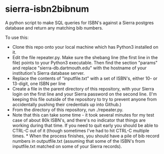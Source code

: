 # sierra-isbn2bibnum
A python script to make SQL queries for ISBN's against a Sierra
postgres database and return any matching bib numbers. 

To use this:

   * Clone this repo onto your local machine which has Python3
     installed on it.
   * Edit the file repeater.py. Make sure the shebang line (the first
  line in the file) points to your Python3 executable. Then find the
  section "params" and replace "sierra-db.dartmouth.edu" with the
  hostname of your institution's Sierra database server.
   * Replace the contents of "inputfile.txt" with a set of ISBN's,
   either 10- or 13-digit, one ISBN per line
   * Create a file in the parent directory of this repository, with
   your Sierra login on the first line and your Sierra password on the
   second line. (I'm keeping this file outside of the repository to
   try to prevent anyone from accidentally pushing their credentials
   up into Github.)
   * From the directory of this repository, run ./repeater.py.
   * Note that this can take some time - it took several minutes for
     my test case of about 80k ISBN's, and there's no indicator that
     things are working during that time. If you need to quit early you
     should be able to CTRL-C out of it (though sometimes I've had to
     hit CTRL-C multiple times.
    * When the process finishes, you should have a pile of bib record
      numbers in outputfile.txt (assuming that some of the ISBN's from
      inputfile.txt matched on some of your Sierra records).
	  
	 
   
